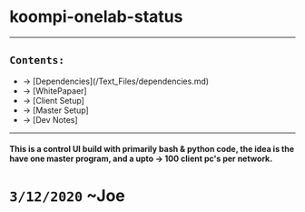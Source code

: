 # koompi-onelab-status

---

## ```Contents:```

<ul>
  <li> -> [Dependencies](/Text_Files/dependencies.md) </li>
  <li> -> [WhitePapaer] </li>
  <li> -> [Client Setup] </li>
  <li> -> [Master Setup] </li>
  <li> -> [Dev Notes] </li>
</ul>

---


#### This is a control UI build with primarily bash & python code, the idea is the have one master program, and a upto -> 100 client pc's per network. 

# ```3/12/2020``` ~Joe


